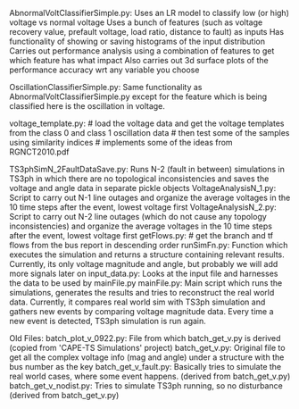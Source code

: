 AbnormalVoltClassifierSimple.py: 
	Uses an LR model to classify low (or high) voltage vs normal voltage
	Uses a bunch of features (such as voltage recovery value, prefault voltage, load ratio, distance to fault) as inputs
	Has functionality of showing or saving histograms of the input distribution
	Carries out performance analysis using a combination of features to get which feature has what impact
	Also carries out 3d surface plots of the performance accuracy wrt any variable you choose
	
OscillationClassifierSimple.py:
	Same functionality as AbnormalVoltClassifierSimple.py except for the feature which is being classified here is the oscillation in voltage.

voltage_template.py:
	# load the voltage data and get the voltage templates from the class 0 and class 1 oscillation data
	# then test some of the samples using similarity indices
	# implements some of the ideas from RGNCT2010.pdf
	
TS3phSimN_2FaultDataSave.py: Runs N-2 (fault in between) simulations in TS3ph in which there are no topological inconsistencies and saves the voltage and angle data in separate 
pickle objects
VoltageAnalysisN_1.py: Script to carry out N-1 line outages and organize the average voltages in the 10 time steps after the event, lowest voltage first
VoltageAnalysisN_2.py: Script to carry out N-2 line outages (which do not cause any topology inconsistencies) 
and organize the average voltages in the 10 time steps after the event, lowest voltage first
getFlows.py: # get the branch and tf flows from the bus report in descending order
runSimFn.py: Function which executes the simulation and returns a structure containing relevant results. Currently, its only voltage magnitude and angle, but probably we will add more signals
later on
input_data.py: Looks at the input file and harnesses the data to be used by mainFile.py
mainFile.py: Main script which runs the simulations, generates the results and tries to reconstruct the real world data. Currently, it compares real world sim with TS3ph simulation and gathers new 
events by comparing voltage magnitude data. Every time a new event is detected, TS3ph simulation is run again.

Old Files:
batch_plot_v_0922.py: File from which batch_get_v.py is derived (copied from 'CAPE-TS Simulations' project)
batch_get_v.py: Original file to get all the complex voltage info (mag and angle) under a structure with the bus number as the key
batch_get_v_fault.py: Basically tries to simulate the real world cases, where some event happens. (derived from batch_get_v.py)
batch_get_v_nodist.py: Tries to simulate TS3ph running, so no disturbance (derived from batch_get_v.py)